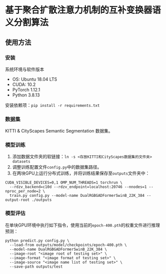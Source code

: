 # 基于聚合扩散注意力机制的互补变换器语义分割算法

## 使用方法

### 安装

系统环境与软件版本

- OS: Ubuntu 18.04 LTS
- CUDA: 10.2
- PyTorch 1.12.1
- Python 3.8.13

安装依赖项：`pip install -r requirements.txt`

### 数据集

KITTI & CityScapes Semantic Segmentation 数据集。

### 模型训练

1. 添加数据文件夹的软链接：`ln -s <存放KITTI和CityScapes数据集的文件夹> datasets` 
2. 调整训练配置文件`config.py`中的数据集路径。
3. 在两块GPU上运行分布式训练，并将训练结果保存至`outputs`文件夹中：

```shell
CUDA_VISIBLE_DEVICES=0,1 OMP_NUM_THREADS=1 torchrun \
  --rdzv_backend=c10d --rdzv_endpoint=localhost:20746 --nnodes=1 --nproc_per_node=2 \
  train.py config.py --model-name DualRGBGADFormerSwinB_22K_384 --output-root ./outputs
```

### 模型评估

在单块GPU环境中执行如下指令，使用当前的`epoch-400.pth`的权重文件进行推理预测：

```shell
python predict.py config.py \
  --load-from outputs/model/checkpoints/epoch-400.pth \
  --model-name DualRGBGADFormerSwinB_22K_384 \
  --image-root "<image root of testing set>" \
  --image-format "<image format of testing set>" \
  --image-source "<image name list of testing set>" \
  --save-path outputs/test
```
